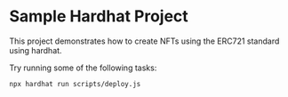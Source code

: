 # Sample Hardhat Project

This project demonstrates how to create NFTs using the ERC721 standard using hardhat.

Try running some of the following tasks:

```shell
npx hardhat run scripts/deploy.js
```
